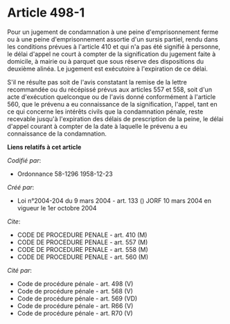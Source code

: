 # Article 498-1

Pour un jugement de condamnation à une peine d'emprisonnement ferme ou à une peine d'emprisonnement assortie d'un sursis
partiel, rendu dans les conditions prévues à l'article 410 et qui n'a pas été signifié à personne, le délai d'appel ne court
à compter de la signification du jugement faite à domicile, à mairie ou à parquet que sous réserve des dispositions du
deuxième alinéa. Le jugement est exécutoire à l'expiration de ce délai.

S'il ne résulte pas soit de l'avis constatant la remise de la lettre recommandée ou du récépissé prévus aux articles 557 et
558, soit d'un acte d'exécution quelconque ou de l'avis donné conformément à l'article 560, que le prévenu a eu connaissance
de la signification, l'appel, tant en ce qui concerne les intérêts civils que la condamnation pénale, reste recevable jusqu'à
l'expiration des délais de prescription de la peine, le délai d'appel courant à compter de la date à laquelle le prévenu a eu
connaissance de la condamnation.

**Liens relatifs à cet article**

_Codifié par_:

  - Ordonnance 58-1296 1958-12-23

_Créé par_:

  - Loi n°2004-204 du 9 mars 2004 - art. 133 () JORF 10 mars 2004 en vigueur le 1er octobre 2004

_Cite_:

  - CODE DE PROCEDURE PENALE - art. 410 (M)
  - CODE DE PROCEDURE PENALE - art. 557 (M)
  - CODE DE PROCEDURE PENALE - art. 558 (M)
  - CODE DE PROCEDURE PENALE - art. 560 (M)

_Cité par_:

  - Code de procédure pénale - art. 498 (V)
  - Code de procédure pénale - art. 568 (V)
  - Code de procédure pénale - art. 569 (VD)
  - Code de procédure pénale - art. R66 (V)
  - Code de procédure pénale - art. R70 (V)
